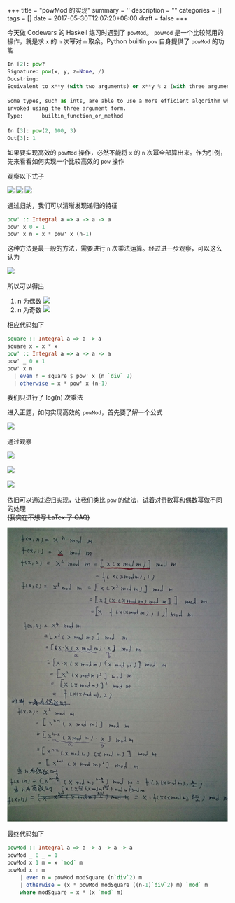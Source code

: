 
+++
title = "powMod 的实现"
summary = ''
description = ""
categories = []
tags = []
date = 2017-05-30T12:07:20+08:00
draft = false
+++

今天做 Codewars 的 Haskell 练习时遇到了 `powMod`。 `powMod` 是一个比较常用的操作，就是求 `x` 的 `n` 次幂对 `m` 取余。Python builtin `pow` 自身提供了 `powMod` 的功能

```Python
In [2]: pow?
Signature: pow(x, y, z=None, /)
Docstring:
Equivalent to x**y (with two arguments) or x**y % z (with three arguments)

Some types, such as ints, are able to use a more efficient algorithm when
invoked using the three argument form.
Type:      builtin_function_or_method

In [3]: pow(2, 100, 3)
Out[3]: 1
```

如果要实现高效的 `powMod` 操作，必然不能将 `x` 的 `n` 次幂全部算出来。作为引例，先来看看如何实现一个比较高效的 `pow` 操作

观察以下式子

![](http://latex.codecogs.com/svg.latex?{x}^{2}={x}\cdot{x})
![](http://latex.codecogs.com/svg.latex?{x}^{3}={x}\cdot{x}^{2})
![](http://latex.codecogs.com/svg.latex?{x}^{4}={x}\cdot{x}^{3})

通过归纳，我们可以清晰发现递归的特征

```Haskell
pow' :: Integral a => a -> a -> a
pow' x 0 = 1
pow' x n = x * pow' x (n-1)
```

这种方法是最一般的方法，需要进行 `n` 次乘法运算。经过进一步观察，可以这么认为

![](http://latex.codecogs.com/svg.latex?{x}^{4}={x}^2\cdot{x}^{2})

所以可以得出

1) n 为偶数
![](http://latex.codecogs.com/svg.latex?{x}^{n}=%28{x}^{n/2}%29^{2})
2) n 为奇数
![](http://latex.codecogs.com/svg.latex?{x}^{n}={x}*{x}^{n-1})


相应代码如下

```Haskell
square :: Integral a => a -> a
square x = x * x
pow' :: Integral a => a -> a -> a
pow' _ 0 = 1
pow' x n
  | even n = square $ pow' x (n `div` 2)
  | otherwise = x * pow' x (n-1)
```

我们只进行了 log(n) 次乘法

进入正题，如何实现高效的 `powMod`，首先要了解一个公式

![](http://latex.codecogs.com/svg.latex?{a}\cdot{b}\bmod{b}=%28{a}\cdot%28{b}\bmod{m%29}%29%{m})

通过观察

![](http://latex.codecogs.com/svg.latex?{x}^{2}\bmod{m}=%28{x}\cdot%28{x}\bmod{m}%29%29\bmod{m})

![](http://latex.codecogs.com/svg.latex?{x}^{3}\bmod{m}=%28{x}\cdot%28{x}^2\bmod{m}%29%29\bmod{m})

![](http://latex.codecogs.com/svg.latex?{x}^{4}\bmod{m}=%28{x}\cdot%28{x}^3\bmod{m}%29%29\bmod{m})

依旧可以通过递归实现，让我们类比 `pow` 的做法，试着对奇数幂和偶数幂做不同的处理  
~~(我实在不想写 LaTex 了 QAQ)~~

<img src="../../images/2017/05/IMG_20170530_194549_20170530194624_meitu_2.jpg" width="820px">

最终代码如下

```Haskell
powMod :: Integral a => a -> a -> a -> a
powMod _ 0 _ = 1
powMod x 1 m = x `mod` m
powMod x n m
    | even n = powMod modSquare (n`div`2) m
    | otherwise = (x * powMod modSquare ((n-1)`div`2) m) `mod` m
    where modSquare = x * (x `mod` m)
```

    